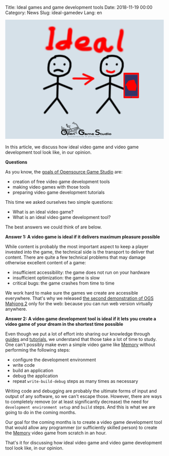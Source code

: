Title: Ideal games and game development tools
Date: 2018-11-19 00:00
Category: News
Slug: ideal-gamedev
Lang: en

![A man without and with tools][screenshot]

In this article, we discuss how ideal video game and video game development tool look like, in our opinion.

**Questions**

As you know, the [goals of Opensource Game Studio][ogs-goals] are:

* creation of free video game development tools
* making video games with those tools
* preparing video game development tutorials

This time we asked ourselves two simple questions:

* What is an ideal video game?
* What is an ideal video game development tool?

The best answers we could think of are below.

**Answer 1: A video game is ideal if it delivers maximum pleasure possible**

While content is probably the most important aspect to keep a player invested into the game, the technical side is the transport to deliver that content. There are quite a few technical problems that may damage otherwise excellent content of a game:

* insufficient accessibility: the game does not run on your hardware
* insufficient optimization: the game is slow
* critical bugs: the game crashes from time to time

We work hard to make sure the games we create are accessible everywhere. That's why we released
[the second demonstration of OGS Mahjong 2][mahjong-demo2] only for the web: because you can run web version virtually anywhere.

**Answer 2: A video game development tool is ideal if it lets you create a video game of your dream in the shortest time possible**

Even though we put a lot of effort into sharing our knowledge through [guides][osgcpg] and [tutorials][osgcpe], we understand that those take a lot of time to study. One can't possibly make even a simple video game like [Memory][concentration] without performing the following steps:

* configure the development environment
* write code
* build an application
* debug the application
* repeat `write-build-debug` steps as many times as necessary

Writing code and debugging are probably the ultimate forms of input and output of any software, so we can't escape those. However, there are ways to completely remove (or at least significantly decrease) the need for `development environment setup` and `build` steps. And this is what we are going to do in the coming months.

Our goal for the coming months is to create a video game development tool that would allow any programmer (or sufficiently skilled person) to create the [Memory][concentration] video game from scratch in an hour.

That's it for discussing how ideal video game and video game development tool look like, in our opinion.


[screenshot]: ../../images/2018-11-19-ideal-gamedev.png

[ogs-goals]: ../../en/page/about.html
[mahjong-demo2]: mahjong-demo2.html
[osgcpg]: https://github.com/OGStudio/openscenegraph-cross-platform-guide
[osgcpe]: https://github.com/OGStudio/openscenegraph-cross-platform-examples
[concentration]: https://en.wikipedia.org/wiki/Concentration_(game)
